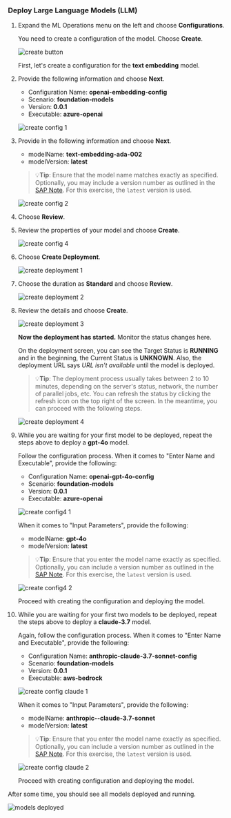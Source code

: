 ### Deploy Large Language Models (LLM) 

1. Expand the ML Operations menu on the left and choose **Configurations**. 
    
    You need to create a configuration of the model. Choose **Create**.

    ![create button](img/create-config-button.png)

    First, let's create a configuration for the **text embedding** model. 

2. Provide the following information and choose **Next**.

    - Configuration Name: **openai-embedding-config**
    - Scenario: **foundation-models**
    - Version: **0.0.1**
    - Executable: **azure-openai**

    ![create config 1](img/emb-01.png)

3. Provide in the following information and choose **Next**.

    - modelName: **text-embedding-ada-002**  
    - modelVersion: **latest**  
    >💡**Tip**: Ensure that the model name matches exactly as specified. Optionally, you may include a version number as outlined in the [SAP Note](https://me.sap.com/notes/3437766). For this exercise, the `latest` version is used.

    ![create config 2](img/emb-02.png)

4. Choose **Review**.

5. Review the properties of your model and choose **Create**.
    
    ![create config 4](img/emb-03.png)

6. Choose **Create Deployment**.

    ![create deployment 1](img/emb-04.png)

7. Choose the duration as **Standard** and choose **Review**.

    ![create deployment 2](img/emb-04-2.png)

8. Review the details and choose **Create**. 

    ![create deployment 3](img/emb-05.png)

    **Now the deployment has started.** Monitor the status changes here. 

    On the deployment screen, you can see the Target Status is **RUNNING** and in the beginning, the Current Status is **UNKNOWN**.  Also, the deployment URL says *URL isn't available* until the model is deployed.  

    >💡**Tip**: The deployment process usually takes between 2 to 10 minutes, depending on the server's status, network, the number of parallel jobs, etc.  You can refresh the status by clicking the refresh icon on the top right of the screen. In the meantime, you can proceed with the following steps.

    ![create deployment 4](img/emb-06.png)

9. While you are waiting for your first model to be deployed, repeat the steps above to deploy a **gpt-4o** model. 

    Follow the configuration process. When it comes to "Enter Name and Executable", provide the following:

    - Configuration Name: **openai-gpt-4o-config**
    - Scenario: **foundation-models**
    - Version: **0.0.1**
    - Executable: **azure-openai**

    ![create config4 1](img/gpt4-c1.png)

    When it comes to "Input Parameters", provide the following:

    - modelName: **gpt-4o**  
    - modelVersion: **latest**  
    >💡**Tip**: Ensure that you enter the model name exactly as specified. Optionally, you can include a version number as outlined in the [SAP Note](https://me.sap.com/notes/3437766). For this exercise, the `latest` version is used.

    ![create config4 2](img/gpt4-c2.png)

    Proceed with creating the configuration and deploying the model.


10. While you are waiting for your first two models to be deployed, repeat the steps above to deploy a **claude-3.7** model. 

    Again, follow the configuration process. When it comes to "Enter Name and Executable", provide the following:

    - Configuration Name: **anthropic-claude-3.7-sonnet-config**
    - Scenario: **foundation-models**
    - Version: **0.0.1**
    - Executable: **aws-bedrock**

    ![create config claude 1](img/dp-1-claude35.png) 

    When it comes to "Input Parameters", provide the following:

    - modelName: **anthropic--claude-3.7-sonnet**   
    - modelVersion: **latest**   
    >💡**Tip**: Ensure that you enter the model name exactly as specified. Optionally, you can include a version number as outlined in the [SAP Note](https://me.sap.com/notes/3437766). For this exercise, the `latest` version is used.

    ![create config claude 2](img/dp-2-claude35.png) 

    Proceed with creating configuration and deploying the model.

After some time, you should see all models deployed and running. 

![models deployed](img/dp-4-all-models.png)


